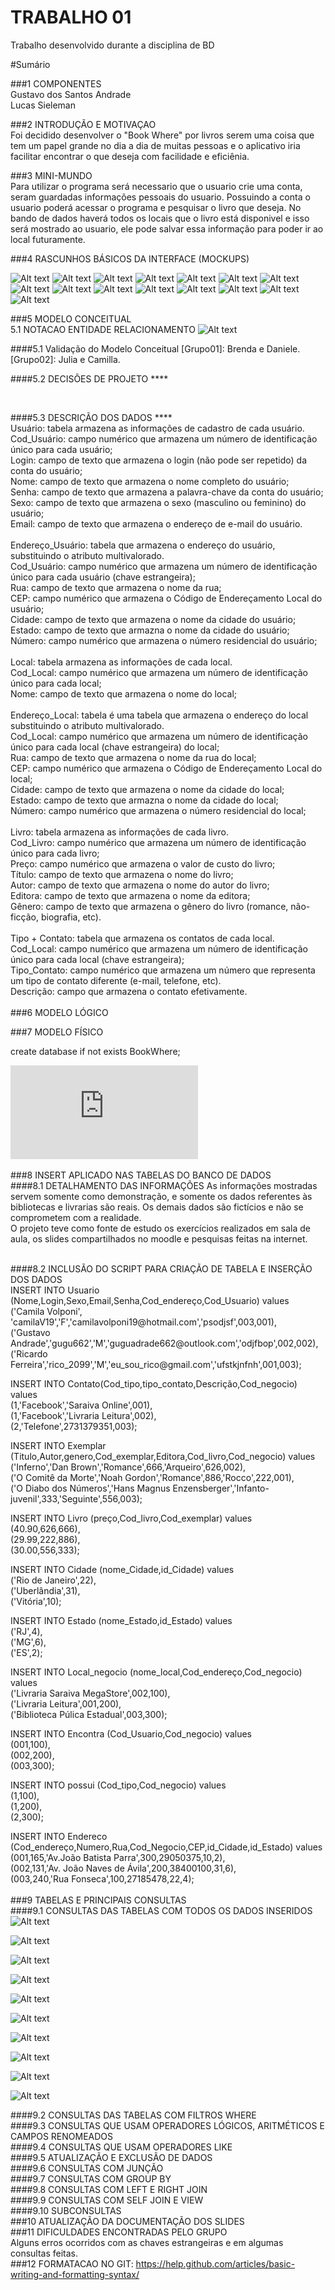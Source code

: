 # TRABALHO 01
Trabalho desenvolvido durante a disciplina de BD

#Sumário

###1	COMPONENTES<br>
Gustavo dos Santos Andrade<br>
Lucas Sieleman<br>

###2	INTRODUÇÃO E MOTIVAÇAO<br>
Foi decidido desenvolver o "Book Where" por livros serem uma coisa que tem um papel grande no dia a dia de muitas pessoas e o aplicativo iria facilitar encontrar o que deseja com facilidade e eficiênia. <br>
    
###3	MINI-MUNDO<br>
Para utilizar o programa será necessario que o usuario crie uma conta, seram guardadas informações pessoais do usuario. Possuindo a conta o usuario poderá acessar o programa e pesquisar o livro que  deseja. No bando de dados haverá todos os locais que o livro está disponivel e isso será mostrado ao usuario, ele pode salvar essa informação para poder ir ao local futuramente. <br>

###4	RASCUNHOS BÁSICOS DA INTERFACE (MOCKUPS)<br>

![Alt text](http://i.imgur.com/jk81RPh.png?raw=true "Title")
![Alt text](http://i.imgur.com/aFsP4nC.png?raw=true "Title")
![Alt text](http://i.imgur.com/tuJMUDh.png?raw=true "Title")
![Alt text](http://i.imgur.com/mBWQ0Dq.png?raw=true "Title")
![Alt text](http://i.imgur.com/6xT1Mue.png?raw=true "Title")
![Alt text](http://i.imgur.com/LzXVrIl.png?raw=true "Title")
![Alt text](http://i.imgur.com/16X7cdQ.png?raw=true "Title")
![Alt text](http://i.imgur.com/UdCawvI.png?raw=true "Title")
![Alt text](http://i.imgur.com/BuUXudq.png?raw=true "Title")
![Alt text](http://i.imgur.com/tam6KIv.png?raw=true "Title")
![Alt text](http://i.imgur.com/d2xfPbg.png?raw=true "Title")
![Alt text](http://i.imgur.com/v9wxFp4.png?raw=true "Title")
![Alt text](http://i.imgur.com/x1Uj3gP.png?raw=true "Title")
![Alt text](http://i.imgur.com/LTeWAZG.png?raw=true "Title")
![Alt text](http://i.imgur.com/HJ4tgeT.png?raw=true "Title")

###5	MODELO CONCEITUAL<br>
    5.1 NOTACAO ENTIDADE RELACIONAMENTO
![Alt text](http://i.imgur.com/Mfp1itA.jpg?raw=true "Modelo Conceitual")

####5.1 Validação do Modelo Conceitual
    [Grupo01]: Brenda e Daniele.
    [Grupo02]: Julia e Camilla.

####5.2 DECISÕES DE PROJETO ****
	
<br>
    
####5.3 DESCRIÇÃO DOS DADOS ****<br>
Usuário: tabela armazena as informações de cadastro de cada usuário.<br>
	Cod_Usuário: campo numérico que armazena um número de identificação único para cada usuário;<br>
	Login: campo de texto que armazena o login (não pode ser repetido) da conta do usuário;<br>
	Nome: campo de texto que armazena o nome completo do usuário;<br>
	Senha: campo de texto que armazena a palavra-chave da conta do usuário;<br>
	Sexo: campo de texto que armazena o sexo (masculino ou feminino) do usuário;<br>
	Email: campo de texto que armazena o endereço de e-mail do usuário.<br>
<br>
Endereço_Usuário: tabela que armazena o endereço do usuário, substituindo o atributo multivalorado.<br>
	Cod_Usuário: campo numérico que armazena um número de identificação único para cada usuário (chave estrangeira);<br>
	Rua: campo de texto que armazena o nome da rua;<br>
	CEP: campo numérico que armazena o Código de Endereçamento Local do usuário;<br>
	Cidade: campo de texto que armazena o nome da cidade do usuário;<br>
	Estado: campo de texto que armazna o nome da cidade do usuário;<br>
	Número: campo numérico que armazena o número residencial do usuário;<br>
<br>
Local: tabela armazena as informações de cada local.<br>
	Cod_Local: campo numérico que armazena um número de identificação único para cada local;<br>
	Nome: campo de texto que armazena o nome do local;<br>
<br>
Endereço_Local: tabela é uma tabela que armazena o endereço do local substituindo o atributo multivalorado.<br>
	Cod_Local: campo numérico que armazena um número de identificação único para cada local (chave estrangeira) do local;<br>
	Rua: campo de texto que armazena o nome da rua do local;<br>
	CEP: campo numérico que armazena o Código de Endereçamento Local do local;<br>
	Cidade: campo de texto que armazena o nome da cidade do local;<br>
	Estado: campo de texto que armazna o nome da cidade do local;<br>
	Número: campo numérico que armazena o número residencial do local;<br>
<br>
Livro: tabela armazena as informações de cada livro.<br>
	Cod_Livro: campo numérico que armazena um número de identificação único para cada livro;<br>
	Preço: campo numérico que armazena o valor de custo do livro;<br>
	Título: campo de texto que armazena o nome do livro;<br>
	Autor: campo de texto que armazena o nome do autor do livro;<br>
	Editora: campo de texto que armazena o nome da editora;<br>
	Gênero: campo de texto que armazena o gênero do livro (romance, não-ficção, biografia, etc).<br>
<br>
Tipo + Contato: tabela que armazena os contatos de cada local.<br>
	Cod_Local: campo numérico que armazena um número de identificação único para cada local (chave estrangeira);<br>
	Tipo_Contato: campo numérico que armazena um número que representa um tipo de contato diferente (e-mail, telefone, etc).<br>
	Descrição: campo que armazena o contato efetivamente.<br>
<br>
###6	MODELO LÓGICO<br>


###7	MODELO FÍSICO<br>

create database if not exists BookWhere;<br>

![Alt text](https://github.com/Guluad/Trabalho01/blob/master/BookWhereFinal.sql?raw=true "Modelo Lógico")
<br>
<br>
###8	INSERT APLICADO NAS TABELAS DO BANCO DE DADOS<br>
####8.1 DETALHAMENTO DAS INFORMAÇÕES
As informações mostradas servem somente como demonstração, e somente os dados referentes às bibliotecas e livrarias são reais. Os demais dados são fictícios e não se comprometem com a realidade.<br>
O projeto teve como fonte de estudo os exercícios realizados em sala de aula, os slides compartilhados no moodle e pesquisas feitas na internet.<br>


<br>        
####8.2 INCLUSÃO DO SCRIPT PARA CRIAÇÃO DE TABELA E INSERÇÃO DOS DADOS<br>
INSERT INTO Usuario (Nome,Login,Sexo,Email,Senha,Cod_endereço,Cod_Usuario) values<br>
('Camila Volponi', 'camilaV19','F','camilavolponi19@hotmail.com','psodjsf',003,001),<br>
('Gustavo Andrade','gugu662','M','guguadrade662@outlook.com','odjfbop',002,002),<br>
('Ricardo Ferreira','rico_2099','M','eu_sou_rico@gmail.com','ufstkjnfnh',001,003);<br>

INSERT INTO Contato(Cod_tipo,tipo_contato,Descrição,Cod_negocio) values<br>
(1,'Facebook','Saraiva Online',001),<br>
(1,'Facebook','Livraria Leitura',002),<br>
(2,'Telefone',2731379351,003);<br>


INSERT INTO Exemplar (Titulo,Autor,genero,Cod_exemplar,Editora,Cod_livro,Cod_negocio) values<br>
('Inferno','Dan Brown','Romance',666,'Arqueiro',626,002),<br>
('O Comitê da Morte','Noah Gordon','Romance',886,'Rocco',222,001),<br>
('O Diabo dos Números','Hans Magnus Enzensberger','Infanto-juvenil',333,'Seguinte',556,003);<br>


INSERT INTO Livro (preço,Cod_livro,Cod_exemplar) values<br>
(40.90,626,666),<br>
(29.99,222,886),<br>
(30.00,556,333);<br>

INSERT INTO Cidade (nome_Cidade,id_Cidade) values<br>
('Rio de Janeiro',22),<br>
('Uberlândia',31),<br>
('Vitória',10);<br>


INSERT INTO Estado (nome_Estado,id_Estado) values<br>
('RJ',4),<br>
('MG',6),<br>
('ES',2);<br>

INSERT INTO Local_negocio (nome_local,Cod_endereço,Cod_negocio) values<br>
('Livraria Saraiva MegaStore',002,100),<br>
('Livraria Leitura',001,200),<br>
('Biblioteca Púlica Estadual',003,300);<br>

INSERT INTO Encontra (Cod_Usuario,Cod_negocio) values<br>
(001,100),<br>
(002,200),<br>
(003,300);<br>

INSERT INTO possui (Cod_tipo,Cod_negocio) values<br>
(1,100),<br>
(1,200),<br>
(2,300);<br>

INSERT INTO Endereco (Cod_endereço,Numero,Rua,Cod_Negocio,CEP,id_Cidade,id_Estado) values<br>
(001,165,'Av.João Batista Parra',300,29050375,10,2),<br>
(002,131,'Av. João Naves de Ávila',200,38400100,31,6),<br>
(003,240,'Rua Fonseca',100,27185478,22,4);<br>
<br>
###9	TABELAS E PRINCIPAIS CONSULTAS<br>
####9.1	CONSULTAS DAS TABELAS COM TODOS OS DADOS INSERIDOS<br>
![Alt text](http://imgur.com/dYt9PlO?raw=true "Title")<br>

![Alt text](http://imgur.com/hepnbSw?raw=true "Title")<br>

![Alt text](http://imgur.com/5yC9VD3?raw=true "Title")<br>

![Alt text](http://imgur.com/BtEJDXe?raw=true "Title")<br>

![Alt text](http://imgur.com/w625OwZ?raw=true "Title")<br>

![Alt text](http://imgur.com/w625OwZ?raw=true "Title")<br>

![Alt text](http://imgur.com/WdQ23Kr?raw=true "Title")<br>

![Alt text](http://imgur.com/NdomKYh?raw=true "Title")<br>

![Alt text](http://imgur.com/bW7GnGb?raw=true "Title")<br>

![Alt text](http://imgur.com/NdomKYh?raw=true "Title")<br>

####9.2	CONSULTAS DAS TABELAS COM FILTROS WHERE<br>
####9.3	CONSULTAS QUE USAM OPERADORES LÓGICOS, ARITMÉTICOS E CAMPOS RENOMEADOS<br>
####9.4	CONSULTAS QUE USAM OPERADORES LIKE<br>
####9.5	ATUALIZAÇÃO E EXCLUSÃO DE DADOS<br>
####9.6	CONSULTAS COM JUNÇÃO<br>
####9.7	CONSULTAS COM GROUP BY<br>
####9.8	CONSULTAS COM LEFT E RIGHT JOIN<br>
####9.9	CONSULTAS COM SELF JOIN E VIEW<br>
####9.10	SUBCONSULTAS<br>
###10	ATUALIZAÇÃO DA DOCUMENTAÇÃO DOS SLIDES<br>
###11	DIFICULDADES ENCONTRADAS PELO GRUPO<br>
Alguns erros ocorridos com as chaves estrangeiras e em algumas consultas feitas. <br>
###12  FORMATACAO NO GIT: https://help.github.com/articles/basic-writing-and-formatting-syntax/




